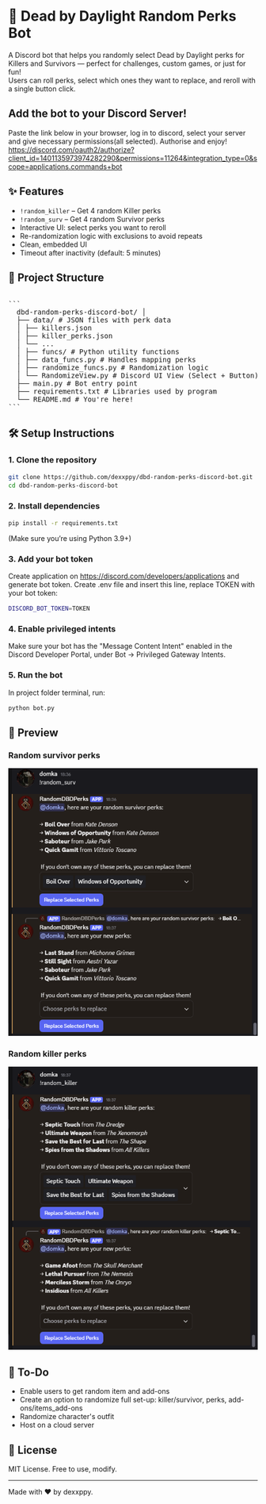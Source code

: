 # 🎲 Dead by Daylight Random Perks Bot

A Discord bot that helps you randomly select Dead by Daylight perks for Killers and Survivors — perfect for challenges, custom games, or just for fun!  
Users can roll perks, select which ones they want to replace, and reroll with a single button click.

## Add the bot to your Discord Server!
Paste the link below in your browser, log in to discord, select your server and give necessary permissions(all selected). Authorise and enjoy!
https://discord.com/oauth2/authorize?client_id=1401135973974282290&permissions=11264&integration_type=0&scope=applications.commands+bot

## ✨ Features

- `!random_killer` – Get 4 random Killer perks
- `!random_surv` – Get 4 random Survivor perks
- Interactive UI: select perks you want to reroll
- Re-randomization logic with exclusions to avoid repeats
- Clean, embedded UI
- Timeout after inactivity (default: 5 minutes)

## 📁 Project Structure
<pre lang="markdown"> 
``` 
  dbd-random-perks-discord-bot/ │ 
  ├── data/ # JSON files with perk data 
  │ ├── killers.json
  │ ├── killer_perks.json
  │ └── ... 
  │ ├── funcs/ # Python utility functions
  │ ├── data_funcs.py # Handles mapping perks 
  │ ├── randomize_funcs.py # Randomization logic
  │ └── RandomizeView.py # Discord UI View (Select + Button) 
  ├── main.py # Bot entry point 
  ├── requirements.txt # Libraries used by program
  └── README.md # You're here! 
```
</pre>

## 🛠️ Setup Instructions

### 1. Clone the repository

```bash
git clone https://github.com/dexxppy/dbd-random-perks-discord-bot.git
cd dbd-random-perks-discord-bot
```
### 2. Install dependencies
```bash
pip install -r requirements.txt
```
(Make sure you’re using Python 3.9+)

### 3. Add your bot token
Create application on https://discord.com/developers/applications and generate bot token. Create .env file and insert this line, replace TOKEN with your bot token:
```bash
DISCORD_BOT_TOKEN=TOKEN
```

### 4. Enable privileged intents
Make sure your bot has the "Message Content Intent" enabled in the Discord Developer Portal, under Bot → Privileged Gateway Intents.

### 5. Run the bot
In project folder terminal, run:
```bash
python bot.py
```

## 📸 Preview
### Random survivor perks
![Survivor perks](screenshots/random_surv.png)

### Random killer perks
![Killer perks](screenshots/random_killer.png)

## 📌 To-Do
- Enable users to get random item and add-ons
- Create an option to randomize full set-up: killer/survivor, perks, add-ons/items_add-ons
- Randomize character's outfit
- Host on a cloud server

## 📄 License
MIT License. Free to use, modify.

---

Made with ❤️ by dexxppy.

